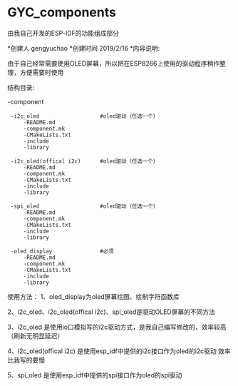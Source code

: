 # GYC_components
由我自己开发的ESP-IDF的功能组成部分

*创建人 gengyuchao
*创建时间 2019/2/16
*内容说明:

 由于自己经常需要使用OLED屏幕，所以把在ESP8266上使用的驱动程序稍作整理，方便需要时使用

 结构目录:

  -component
  
     -i2c_oled                   #oled驱动（任选一个）
         -README.md
         -component.mk
         -CMakeLists.txt
         -include
         -library

     -i2c_oled(offical i2c)      #oled驱动（任选一个）
         -README.md
         -component.mk
         -CMakeLists.txt
         -include
         -library

     -spi_oled                   #oled驱动（任选一个）
         -README.md
         -component.mk
         -CMakeLists.txt
         -include
         -library

     -oled_display               #必须
         -README.md
         -component.mk
         -CMakeLists.txt
         -include
         -library

 使用方法：
 1、oled_display为oled屏幕绘图、绘制字符函数库
 
 2、i2c_oled、i2c_oled(offical i2c)、spi_oled是驱动OLED屏幕的不同方法
 
 3、i2c_oled 是使用io口模拟写的i2c驱动方式，是我自己编写修改的，效率较高（刷新无明显延迟）
 
 4、i2c_oled(offical i2c) 是使用esp_idf中提供的i2c接口作为oled的i2c驱动 效率比我写的要慢
 
 5、spi_oled 是使用esp_idf中提供的spi接口作为oled的spi驱动
 
